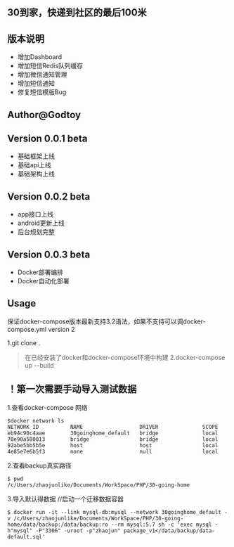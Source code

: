 ## 30到家，快递到社区的最后100米


## 版本说明
-	增加Dashboard
-	增加短信Redis队列缓存
-	增加微信通知管理
-	增加短信通知
-	修复短信模版Bug


## Author@Godtoy

## Version 0.0.1 beta
-   基础框架上线
-   基础api上线
-   基础架构上线

## Version 0.0.2 beta
-   app接口上线
-   android更新上线
-   后台规划完整

## Version 0.0.3 beta
-   Docker部署编排
-   Docker自动化部署


## Usage
保证docker-compose版本最新支持3.2语法，如果不支持可以调docker-compose.yml version 2

1.git clone .

> 在已经安装了docker和docker-compose环境中构建
2.docker-compose up --build

## ！第一次需要手动导入测试数据
1.查看docker-compose 网络
```
$docker network ls
NETWORK ID          NAME                  DRIVER              SCOPE
eb94c90c4aae        30goinghome_default   bridge              local
70e90a580013        bridge                bridge              local
92abe5bb5b5e        host                  host                local
4e85e7e6b5f3        none                  null                local

```

2.查看backup真实路径
```
$ pwd
/c/Users/zhaojunlike/Documents/WorkSpace/PHP/30-going-home
```

3.导入默认得数据
//启动一个迁移数据容器

```shell
$ docker run -it --link mysql-db:mysql --network 30goinghome_default -v /c/Users/zhaojunlike/Documents/WorkSpace/PHP/30-going-home/data/backup:/data/backup:ro --rm mysql:5.7 sh -c 'exec mysql -h"mysql" -P"3306" -uroot -p"zhaojun" package_v1</data/backup/data-default.sql'
```
